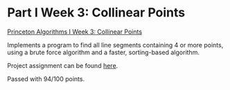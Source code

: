 # Part I Week 3: Collinear Points

[Princeton Algorithms I Week 3: Collinear Points](https://www.coursera.org/learn/algorithms-part1/home/week/3)

Implements a program to find all line segments containing 4 or more points, using a brute force algorithm and a faster, sorting-based algorithm.

Project assignment can be found [here](https://coursera.cs.princeton.edu/algs4/assignments/collinear/specification.php).

Passed with 94/100 points.